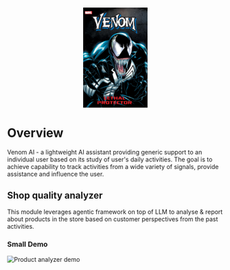 <p align="center">
  <img src="assets/venom.jpg" alt="Venom" width="150"/>
</p>

# Overview

Venom AI - a lightweight AI assistant providing generic support to an individual user based on its study of user's daily activities. The goal is to achieve 
capability to track activities from a wide variety of signals, provide assistance and influence the user.

## Shop quality analyzer

This module leverages agentic framework on top of LLM to analyse & report about products in the store based on customer perspectives from the past activities.

### Small Demo

![Product analyzer demo](assets/demo.gif)
